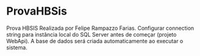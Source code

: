 # ProvaHBSis
Prova HBSIS
Realizada por Felipe Rampazzo Farias. 
Configurar connection string para instância local do SQL Server antes de começar (projeto WebApi). A base de dados será criada automaticamente ao executar o sistema.

